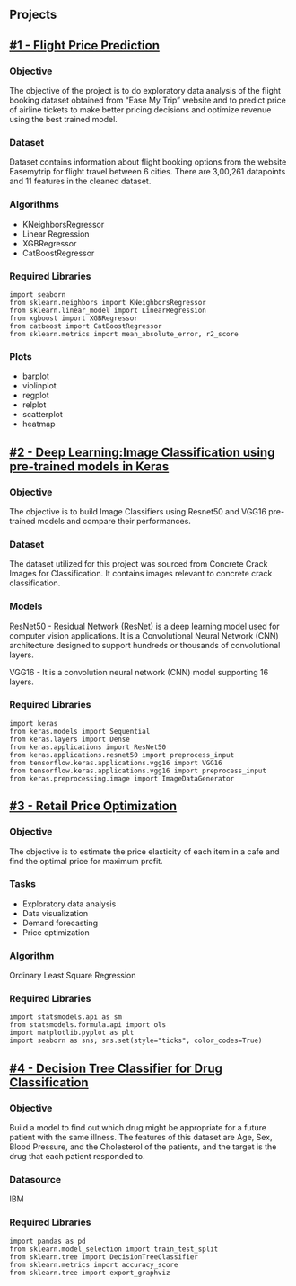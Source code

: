 ## Projects
## [#1 - Flight Price Prediction](https://github.com/aiswaryanair/Linear-Regression---Flight-Price-Prediction)
### Objective
The objective of the project is to do exploratory data analysis of the flight booking dataset obtained from “Ease My Trip” website and to predict price of airline tickets to make better pricing decisions and optimize revenue using the best trained model.
### Dataset
Dataset contains information about flight booking options from the website Easemytrip for flight travel between 6 cities. There are 3,00,261 datapoints and 11 features in the cleaned dataset.
### Algorithms
- KNeighborsRegressor
- Linear Regression
- XGBRegressor
- CatBoostRegressor

### Required Libraries
```
import seaborn
from sklearn.neighbors import KNeighborsRegressor
from sklearn.linear_model import LinearRegression
from xgboost import XGBRegressor
from catboost import CatBoostRegressor
from sklearn.metrics import mean_absolute_error, r2_score
```
### Plots
- barplot
- violinplot
- regplot
- relplot
- scatterplot
- heatmap

## [#2 - Deep Learning:Image Classification using pre-trained models in Keras](https://github.com/aiswaryanair/Image-Classifier---ResNet50-and-VGG16---Evaluation-and-Testing-Performance)
### Objective
The objective is to build Image Classifiers using Resnet50 and VGG16 pre-trained models and compare their performances.
### Dataset
The dataset utilized for this project was sourced from Concrete Crack Images for Classification. It contains images relevant to concrete crack classification.
### Models
ResNet50 - Residual Network (ResNet) is a deep learning model used for computer vision applications. It is a Convolutional Neural Network (CNN) architecture designed to support hundreds or thousands of convolutional layers.

VGG16 - It is a convolution neural network (CNN) model supporting 16 layers.
### Required Libraries
```
import keras
from keras.models import Sequential
from keras.layers import Dense
from keras.applications import ResNet50
from keras.applications.resnet50 import preprocess_input
from tensorflow.keras.applications.vgg16 import VGG16
from tensorflow.keras.applications.vgg16 import preprocess_input
from keras.preprocessing.image import ImageDataGenerator
```
## [#3 - Retail Price Optimization](https://github.com/aiswaryanair/Retail-Price-Optimization)
### Objective
The objective is to estimate the price elasticity of each item in a cafe and find the optimal price for maximum profit.
### Tasks
- Exploratory data analysis
- Data visualization
- Demand forecasting
- Price optimization
  
### Algorithm
Ordinary Least Square Regression
### Required Libraries
```
import statsmodels.api as sm
from statsmodels.formula.api import ols
import matplotlib.pyplot as plt
import seaborn as sns; sns.set(style="ticks", color_codes=True)
```
## [#4 - Decision Tree Classifier for Drug Classification](https://github.com/aiswaryanair/Decision-Tree---Drug-Classification)
### Objective
Build a model to find out which drug might be appropriate for a future patient with the same illness. The features of this dataset are Age, Sex, Blood Pressure, and the Cholesterol of the patients, and the target is the drug that each patient responded to.
### Datasource 
IBM

### Required Libraries
```
import pandas as pd
from sklearn.model_selection import train_test_split
from sklearn.tree import DecisionTreeClassifier
from sklearn.metrics import accuracy_score
from sklearn.tree import export_graphviz
```



